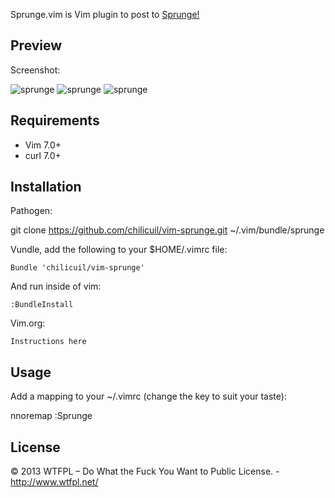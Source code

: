 Sprunge.vim is Vim plugin to post to [Sprunge!](http://sprunge.us/)

Preview
-------

Screenshot:

<img src="http://javier.io/assets/img/vim-sprunge-1.jpg"  alt="sprunge" />
<img src="http://javier.io/assets/img/vim-sprunge-2.jpg"  alt="sprunge" />
<img src="http://javier.io/assets/img/vim-sprunge-3.jpg"  alt="sprunge" />

Requirements
------------

* Vim 7.0+
* curl 7.0+

Installation
------------

Pathogen:

git clone https://github.com/chilicuil/vim-sprunge.git ~/.vim/bundle/sprunge

Vundle, add the following to your $HOME/.vimrc file:

    Bundle 'chilicuil/vim-sprunge'

And run inside of vim:

    :BundleInstall

Vim.org:

    Instructions here

Usage
-----

Add a mapping to your ~/.vimrc (change the key to suit your taste):

nnoremap <F11> :Sprunge<CR>

License
-------

© 2013 WTFPL – Do What the Fuck You Want to Public License. - http://www.wtfpl.net/
